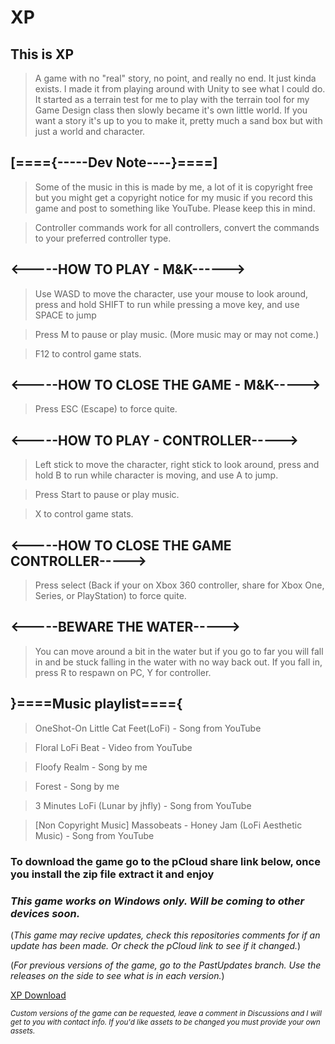 # XP

## This is XP

>A game with no "real" story, no point, and really no end. It just kinda exists. I made it from playing around with Unity to see what I could do. It started as a terrain test for me to play with the terrain tool for my Game Design class then slowly became it's own little world. If you want a story it's up to you to make it, pretty much a sand box but with just a world and character.

## [===={-----Dev Note----}====]

>Some of the music in this is made by me, a lot of it is copyright free but you might get a copyright notice for my music if you record this game and post to something like YouTube.  Please keep this in mind.

>Controller commands work for all controllers, convert the commands to your preferred controller type.

## <-----HOW TO PLAY - M&K------>

>Use WASD to move the character, use your mouse to look around, press and hold SHIFT to run while pressing a move key, and use SPACE to jump

>Press M to pause or play music. (More music may or may not come.)

>F12 to control game stats.

## <-----HOW TO CLOSE THE GAME - M&K----->

>Press ESC (Escape) to force quite.


## <-----HOW TO PLAY - CONTROLLER----->

>Left stick to move the character, right stick to look around, press and hold B to run while character is moving, and use A to jump.

>Press Start to pause or play music.

>X to control game stats.


## <-----HOW TO CLOSE THE GAME CONTROLLER----->

>Press select (Back if your on Xbox 360 controller, share for Xbox One, Series, or PlayStation) to force quite.

## <-----BEWARE THE WATER----->

>You can move around a bit in the water but if you go to far you will fall in and be stuck falling in the water with no way back out. If you fall in, press R to respawn on PC, Y for controller.

## }====Music playlist===={

>OneShot-On Little Cat Feet(LoFi) - Song from YouTube

>Floral LoFi Beat - Video from YouTube

>Floofy Realm - Song by me

>Forest - Song by me

>3 Minutes LoFi (Lunar by jhfly) - Song from YouTube

>[Non Copyright Music] Massobeats - Honey Jam (LoFi Aesthetic Music) - Song from YouTube

### To download the game go to the pCloud share link below, once you install the zip file extract it and enjoy

### *This game works on Windows only. Will be coming to other devices soon.*

(*This game may recive updates, check this repositories comments for if an update has been made. Or check the pCloud link to see if it changed.*)

(*For previous versions of the game, go to the PastUpdates branch. Use the releases on the side to see what is in each version.*)

[XP Download](http://u.pc.cd/CXXrtalK)

*<sub>Custom versions of the game can be requested, leave a comment in Discussions and I will get to you with contact info.  If you'd like assets to be changed you must provide your own assets.</sub>*
